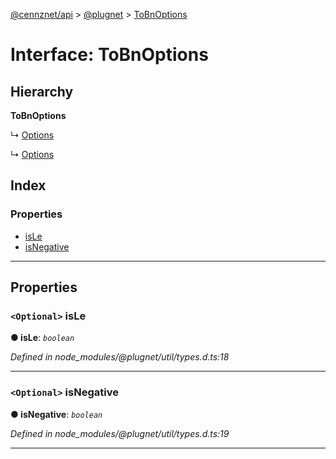 [@cennznet/api](../README.md) > [@plugnet](../modules/_plugnet.md) > [ToBnOptions](../interfaces/_plugnet.tobnoptions.md)

# Interface: ToBnOptions

## Hierarchy

**ToBnOptions**

↳  [Options](_plugnet.options-1.md)

↳  [Options](_plugnet.options.md)

## Index

### Properties

* [isLe](_plugnet.tobnoptions.md#isle)
* [isNegative](_plugnet.tobnoptions.md#isnegative)

---

## Properties

<a id="isle"></a>

### `<Optional>` isLe

**● isLe**: *`boolean`*

*Defined in node_modules/@plugnet/util/types.d.ts:18*

___
<a id="isnegative"></a>

### `<Optional>` isNegative

**● isNegative**: *`boolean`*

*Defined in node_modules/@plugnet/util/types.d.ts:19*

___

